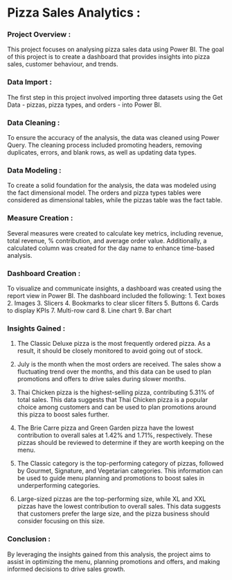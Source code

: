 # **Pizza Sales Analytics :**

### **Project Overview :** 
   This project focuses on analysing pizza sales data using Power BI. 
   The goal of this project is to create a dashboard that provides insights into pizza sales, customer behaviour, and trends.
   
### **Data Import :** 
   The first step in this project involved importing three datasets using the Get Data - pizzas, pizza types, and orders - into Power BI.
   
   

### **Data Cleaning :**
   To ensure the accuracy of the analysis, the data was cleaned using Power Query. 
   The cleaning process included promoting headers, removing duplicates, errors, and blank rows, as well as updating data types.
   
   
   
### **Data Modeling :**
   To create a solid foundation for the analysis, the data was modeled using the fact dimensional model. 
   The orders and pizza types tables were considered as dimensional tables, while the pizzas table was the fact table.


### **Measure Creation :**
   Several measures were created to calculate key metrics, including revenue, total revenue, % contribution, and average order value. 
   Additionally, a calculated column was created for the day name to enhance time-based analysis.
   
   
   
### **Dashboard Creation :**
   To visualize and communicate insights, a dashboard was created using the report view in Power BI.
   The dashboard included the following:
    1. Text boxes
    2. Images
    3. Slicers
    4. Bookmarks to clear slicer filters
    5. Buttons
    6. Cards to display KPIs
    7. Multi-row card
    8. Line chart
    9. Bar chart



### **Insights Gained :**

1.	The Classic Deluxe pizza is the most frequently ordered pizza. As a result, it should be closely monitored to avoid going out of stock.

2.	July is the month when the most orders are received. 
   The sales show a fluctuating trend over the months, and this data can be used to plan promotions and offers to drive sales during slower months.

3.	Thai Chicken pizza is the highest-selling pizza, contributing 5.31% of total sales. 
   This data suggests that Thai Chicken pizza is a popular choice among customers and can be used to plan promotions around this pizza to boost sales further.

4.	The Brie Carre pizza and Green Garden pizza have the lowest contribution to overall sales at 1.42% and 1.71%, respectively. 
   These pizzas should be reviewed to determine if they are worth keeping on the menu.

5.	The Classic category is the top-performing category of pizzas, followed by Gourmet, Signature, and Vegetarian categories. 
   This information can be used to guide menu planning and promotions to boost sales in underperforming categories.

6.	Large-sized pizzas are the top-performing size, while XL and XXL pizzas have the lowest contribution to overall sales. 
   This data suggests that customers prefer the large size, and the pizza business should consider focusing on this size.


### **Conclusion :**
   By leveraging the insights gained from this analysis, the project aims to assist in optimizing the menu, 
   planning promotions and offers, and making informed    decisions to drive sales growth.



